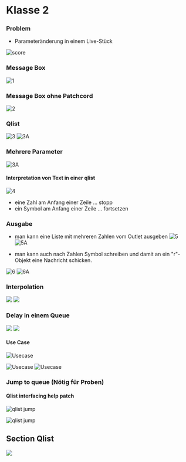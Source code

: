 # Klasse 2

### Problem

- Parameteränderung in einem Live-Stück

![score](K2/score_with_qlist.png)

### Message Box
![1](K2/mes.png)

### Message Box ohne Patchcord

![2](K2/cableless.png)


### Qlist

![3](K2/qlist.png)
![3A](K2/qlist_text.png)



### Mehrere Parameter

![3A](K2/multi_param.png)

#### Interpretation von Text in einer qlist

![4](K2/4B.png)

- eine Zahl am Anfang einer Zeile ... stopp
- ein Symbol am Anfang einer Zeile ... fortsetzen

### Ausgabe

- man kann eine Liste mit mehreren Zahlen vom Outlet ausgeben
![5](K2/5.png)
![5A](K2/5A.png)

- man kann auch nach Zahlen Symbol schreiben
 und damit an ein "r"-Objekt eine Nachricht schicken.

![6](K2/6.png)
![6A](K2/6A.png)

### Interpolation

![](K2/interpolation.png)
![](K2/interpolation_text.png)

### Delay in einem Queue

![](K2/delay.png)
![](K2/delay_text.png)

#### Use Case
![Usecase](K2/usecase_score.png)

![Usecase](K2/usecase.png)
![Usecase](K2/usecase_text.png)


### Jump to queue (Nötig für Proben)

#### Qlist interfacing help patch
![qlist jump](K2/jump.png)

![qlist jump](K2/jump_text.png)


## Section Qlist

![](K2/section.png)